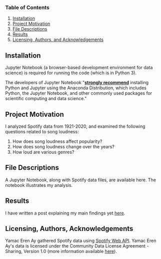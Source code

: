 ### Table of Contents

1. [Installation](#installation)
2. [Project Motivation](#motivation)
3. [File Descriptions](#files)
4. [Results](#results)
5. [Licensing, Authors, and Acknowledgements](#licensing)

## Installation <a name="installation"></a>

Jupyter Notebook (a browser-based development environment for data science) is required for running the code (which is in Python 3).  

The developers of Jupyter Notebook "[**strongly recommend**](http://jupyterlab.io/install) installing Python and Jupyter using the Anaconda Distribution, which includes Python, the Jupyter Notebook, and other commonly used packages for scientific computing and data science."

## Project Motivation<a name="motivation"></a>

I analyzed Spotify data from 1921-2020, and examined the following questions related to song loudness:

1. How does song loudness affect popularity?
2. How does song loudness change over the years?
3. How loud are various genres?

## File Descriptions <a name="files"></a>

A Jupyter Notebook, along with Spotify data files, are available here. The notebook illustrates my analysis.

## Results<a name="results"></a>

I have written a post explaining my main findings yet [here](https://medium.com/@isaacyu1_96734/loudness-wars-spotify-song-analysis-d3f48bfe3ebe).

## Licensing, Authors, Acknowledgements<a name="licensing"></a>

Yamac Eren Ay gathered Spotify data using [Spotify Web API](https://developer.spotify.com/documentation/web-api/). Yamac Eren Ay's data is licensed under the Community Data License Agreement - Sharing, Version 1.0 (more information available [here](https://cdla.dev/sharing-1-0/)).
